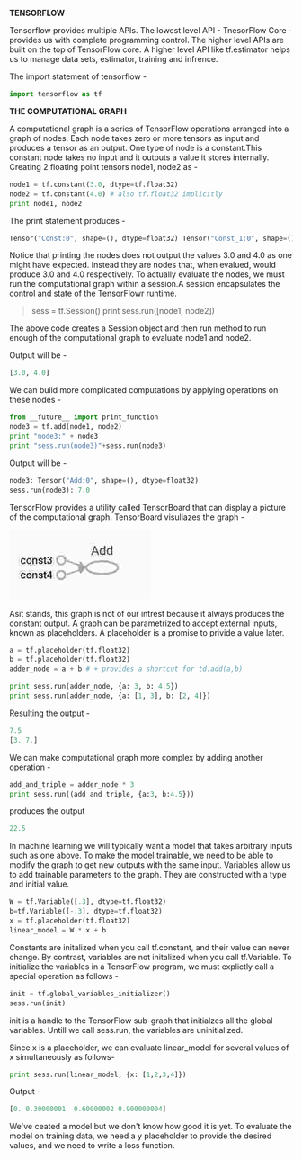 **TENSORFLOW**

Tensorflow provides multiple APIs. The lowest level API - TnesorFlow Core - provides us with complete programming control. The higher level APIs are built on the top of TensorFlow core. A higher level API like tf.estimator helps us to manage data sets, estimator, training and infrence.

The import statement of tensorflow -  
```python
import tensorflow as tf
```  
**THE COMPUTATIONAL GRAPH**  

A computational graph is a series of TensorFlow operations arranged into a graph of nodes. Each node takes zero or more tensors as input and produces a tensor as an output. One type of node is a constant.This constant node takes no input and it outputs a value it stores internally. Creating 2 floating point tensors node1, node2 as - 

```python
node1 = tf.constant(3.0, dtype=tf.float32)
node2 = tf.constant(4.0) # also tf.float32 implicitly
print node1, node2
```
The print statement produces - 
```python
Tensor("Const:0", shape=(), dtype=float32) Tensor("Const_1:0", shape=(), dtype=float32)
```  
Notice that printing the nodes does not output the values 3.0 and 4.0 as one might have expected. Instead they are nodes that, when evalued, would produce 3.0 and 4.0 respectively. To actually evaluate the nodes, we must run the computational graph within a session.A session encapsulates the control and state of the TensorFlowr runtime.

>sess = tf.Session()
print sess.run([node1, node2])

The above code creates a Session object and then run method to run enough of the computational graph to evaluate node1 and node2.

Output will be - 

```python
[3.0, 4.0]
```  
We can build more complicated computations by applying operations on these nodes - 

```python
from __future__ import print_function
node3 = tf.add(node1, node2)
print "node3:" + node3
print "sess.run(node3)"+sess.run(node3)
```  
Output will be - 

```python
node3: Tensor("Add:0", shape=(), dtype=float32)
sess.run(node3): 7.0
```   
TensorFlow provides a utility called TensorBoard that can display a picture of the computational graph. 
TensorBoard visuliazes the graph - 

![](images/tensorboard-graph.jpg)

Asit stands, this graph is not of our intrest because it always produces the constant output. 
A graph can be parametrized to accept external inputs, known as placeholders. A placeholder is a promise to privide a value later.

```python
a = tf.placeholder(tf.float32)
b = tf.placeholder(tf.float32)
adder_node = a + b # + provides a shortcut for td.add(a,b)
```  
```python
print sess.run(adder_node, {a: 3, b: 4.5})
print sess.run(adder_node, {a: [1, 3], b: [2, 4]})
```  
Resulting the output - 

```python
7.5
[3. 7.]
```  
We can make computational graph more complex by adding another operation - 
```python
add_and_triple = adder_node * 3
print sess.run((add_and_triple, {a:3, b:4.5}))
```  
produces the output  
```python
22.5
```  
In machine learning we will typically want a model that takes arbitrary inputs such as one above. To make the model trainable, we need to be able to modify the graph to get new outputs with the same input. Variables allow us to add trainable parameters to the graph. They are constructed with a type and initial value.

```python
W = tf.Variable([.3], dtype=tf.float32)
b=tf.Variable([-.3], dtype=tf.float32)
x = tf.placeholder(tf.float32)
linear_model = W * x + b
```  
Constants are initalized when you call tf.constant, and their value can never change. By contrast, variables are not initalized when you call tf.Variable. To initialize the variables in a TensorFlow program, we must explictly call a special operation as follows - 

```python
init = tf.global_variables_initializer()
sess.run(init)
```  
init is a handle to the TensorFlow sub-graph that initialzes all the global variables. Untill we call sess.run, the variables are uninitialized.

Since x is a placeholder, we can evaluate linear_model for several values of x simultaneously as follows-  
```python
print sess.run(linear_model, {x: [1,2,3,4]})
```  
Output - 

```python
[0.	0.30000001  0.60000002 0.900000004]
```  
We've ceated a model but we don't know how good it is yet. To evaluate the model on training data, we need a y placeholder to provide the desired values, and we need to write a loss function.

